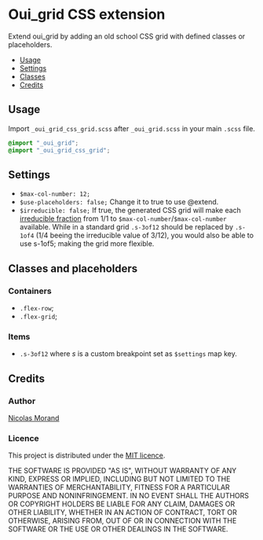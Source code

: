 # Oui_grid CSS extension

Extend oui_grid by adding an old school CSS grid with defined classes or placeholders.

* [Usage](#usage)
* [Settings](#settings)
* [Classes](#classes)
* [Credits](#credits)

## Usage

Import `_oui_grid_css_grid.scss` after `_oui_grid.scss` in your main `.scss` file.

```scss
@import "_oui_grid";
@import "_oui_grid_css_grid";
```

## Settings

* `$max-col-number: 12;`
* `$use-placeholders: false;`
Change it to true to use @extend.
* `$irreducible: false;`
If true, the generated CSS grid will make each [irreducible fraction](//en.wikipedia.org/wiki/Irreducible_fraction) from 1/1 to `$max-col-number`/`$max-col-number` available.
While in a standard grid `.s-3of12` should be replaced by `.s-1of4` (1/4 beeing the irreducible value of 3/12), you would also be able to use s-1of5; making the grid more flexible.

## Classes and placeholders

### Containers

* `.flex-row`;
* `.flex-grid`;

### Items

* `.s-3of12` where _s_ is a custom breakpoint set as `$settings` map key.

## Credits

### Author

[Nicolas Morand](https://twitter.com/NicolasGraph)

### Licence

This project is distributed under the [MIT licence](https://opensource.org/licenses/MIT).

THE SOFTWARE IS PROVIDED "AS IS", WITHOUT WARRANTY OF ANY KIND, EXPRESS OR IMPLIED, INCLUDING BUT NOT LIMITED TO THE WARRANTIES OF MERCHANTABILITY, FITNESS FOR A PARTICULAR PURPOSE AND NONINFRINGEMENT. IN NO EVENT SHALL THE AUTHORS OR COPYRIGHT HOLDERS BE LIABLE FOR ANY CLAIM, DAMAGES OR OTHER LIABILITY, WHETHER IN AN ACTION OF CONTRACT, TORT OR OTHERWISE, ARISING FROM, OUT OF OR IN CONNECTION WITH THE SOFTWARE OR THE USE OR OTHER DEALINGS IN THE SOFTWARE.
